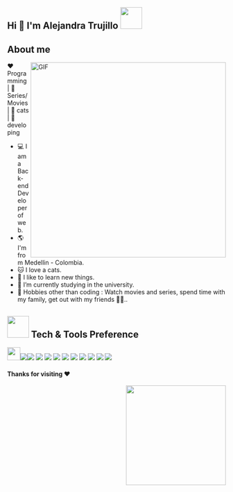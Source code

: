 ## Hi 👋  I'm Alejandra Trujillo <img src="https://media.giphy.com/media/mGcNjsfWAjY5AEZNw6/giphy.gif" width="50"></h2>  
 
 ## About me 
 
 <img align="right" width="450px" alt="GIF" src="https://miro.medium.com/max/480/0*tWkX7jycteZn1qbC.gif" />

:heart: Programming | :yellow_heart: Series/Movies | :blue_heart: cats | :purple_heart: developing

- 💻 I am a Back-end Developer of web.
- :earth_americas: I'm from Medellin - Colombia.
- :cat: I love a cats.
- :gem: I like to learn new things.
- 🌱 I’m currently studying in the university.
- 🎿 Hobbies other than coding : Watch movies and series, spend time with my family, get out with my friends 🤔🤖..

## <img src="https://media.giphy.com/media/VgCDAzcKvsR6OM0uWg/giphy.gif" width="50"> Tech & Tools Preference

 <img src="https://media.giphy.com/media/WUlplcMpOCEmTGBtBW/giphy.gif" width="30"><img src = "https://img.shields.io/badge/-HTML5-E34F26?style=flat&logo=html5&logoColor=white"><img src="https://img.shields.io/badge/-Bootstrap-563D7C?style=flat&logo=bootstrap&logoColor=white">
<img src="https://img.shields.io/badge/-JavaScript-eed718?style=flat&logo=javascript&logoColor=ffffff">
<img src="https://img.shields.io/badge/-MySQL-F29111?style=flat&logo=mysql&logoColor=FFFFFF">
<img src="https://img.shields.io/badge/-Node.js-3C873A?style=flat&logo=Node.js&logoColor=white">
<img src="https://img.shields.io/badge/-Firebase-FFA611?style=flat&logo=firebase&logoColor=FFFFFF">
<img src="http://img.shields.io/badge/-Google%20Cloud%20Platform-4285F4?style=flat&logo=google%20cloud&logoColor=white">
<img src="http://img.shields.io/badge/-Git-F1502F?style=flat&logo=git&logoColor=FFFFFF">
<img src="http://img.shields.io/badge/-Github-000000?style=flat&logo=github&logoColor=FFFFFF">
<img src="http://img.shields.io/badge/-VS%20Code-007ACC?style=flat&logo=visual%20studio%20code&logoColor=white">
<img src="http://img.shields.io/badge/-Heroku-430098?style=flat&logo=heroku&logoColor=white">
 


#### Thanks for visiting :heart:
<img align='right' src="https://media.giphy.com/media/ieyl9zmCjO4b4t6qoY/giphy.gif" width="230">

